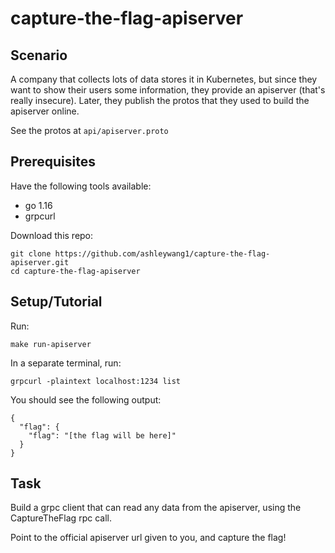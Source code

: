 # capture-the-flag-apiserver

## Scenario
A company that collects lots of data stores it in Kubernetes, but since they want to show their users some information,
they provide an apiserver (that's really insecure). Later, they publish the protos that they used to build the
apiserver online.

See the protos at `api/apiserver.proto`

## Prerequisites
Have the following tools available:
* go 1.16
* grpcurl

Download this repo:
```shell script
git clone https://github.com/ashleywang1/capture-the-flag-apiserver.git
cd capture-the-flag-apiserver
```

## Setup/Tutorial
Run:
```shell script
make run-apiserver
```

In a separate terminal, run:
```
grpcurl -plaintext localhost:1234 list
```

You should see the following output:
```
{
  "flag": {
    "flag": "[the flag will be here]"
  }
}
```

## Task
Build a grpc client that can read any data from the apiserver, using the CaptureTheFlag rpc call.

Point to the official apiserver url given to you, and capture the flag!
